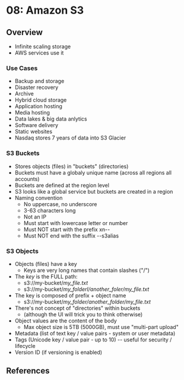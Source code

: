 # 08: Amazon S3

## Overview

* Infinite scaling storage
* AWS services use it

### Use Cases

* Backup and storage
* Disaster recovery
* Archive
* Hybrid cloud storage
* Application hosting
* Media hosting
* Data lakes & big data anlytics
* Software delivery
* Static websites
* Nasdaq stores 7 years of data into S3 Glacier

### S3 Buckets

* Stores objects (files) in "buckets" (directories)
* Buckets must have a globaly unique name (across all regions all accounts)
* Buckets are defined at the region level
* S3 looks like a global service but buckets are created in a region
* Naming convention
  * No uppercase, no underscore
  * 3-63 characters long
  * Not an IP
  * Must start with lowercase letter or number
  * Must NOT start with the prefix xn--
  * Must NOT end with the suffix --s3alias

### S3 Objects

* Objects (files) have a key
  * Keys are very long names that contain slashes ("/")
* The *key* is the FULL path:
  * s3://my-bucket/*my_file.txt*
  * s3://my-bucket/*my_folderI/another_foler/my_file.txt*
* The key is composed of prefix + object name
  * s3://my-bucket/*my_folder/another_folder/my_file.txt*
* There's not concept of "directories" within buckets
  * (although the UI will trick you to think otherwise)
* Object values are the content of the body
  * Max object size is 5TB (5000GB), must use "multi-part upload"
* Metadata (list of  text key / value pairs - system or user metadata)
* Tags (Unicode key / value pair - up to 10) -- useful for security / lifecycle
* Version ID (if versioning is enabled)





## References
